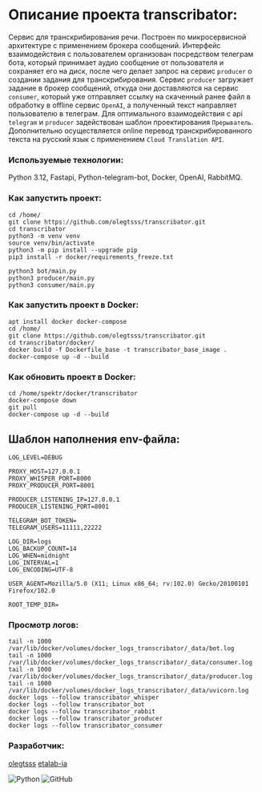 # Описание проекта transcribator:
Сервис для транскрибирования речи. Построен по микросервисной архитектуре c применением брокера сообщений. Интерфейс взаимодействия с пользователем организован посредством телеграм бота, который принимает аудио сообщение от пользователя и сохраняет его на диск, после чего делает запрос на сервис `producer` о создании задания для транскрибирования. Сервис `producer` загружает задание в брокер сообщений, откуда они доставляются на сервис `consumer`, который уже отправляет ссылку на скаченный ранее файл в обработку в offline сервис `OpenAI`, а полученный текст направляет пользователю в телеграм. Для оптимального взаимодействия с api `telegram` и `producer` задействован шаблон проектирования `Прерыватель`. Дополнительно осуществляется online перевод транскрибированного текста на русский язык с применением `Cloud Translation API`.

### Используемые технологии:

Python 3.12, Fastapi, Python-telegram-bot, Docker, OpenAI, RabbitMQ.

### Как запустить проект:

```
cd /home/
git clone https://github.com/olegtsss/transcribator.git
cd transcribator
python3 -m venv venv
source venv/bin/activate
python3 -m pip install --upgrade pip
pip3 install -r docker/requirements_freeze.txt

python3 bot/main.py
python3 producer/main.py
python3 consumer/main.py
```

### Как запустить проект в Docker:

```
apt install docker docker-compose
cd /home/
git clone https://github.com/olegtsss/transcribator.git
cd transcribator/docker/
docker build -f Dockerfile_base -t transcribator_base_image .
docker-compose up -d --build
```

### Как обновить проект в Docker:

```
cd /home/spektr/docker/transcribator
docker-compose down
git pull
docker-compose up -d --build
```

## Шаблон наполнения env-файла:

```
LOG_LEVEL=DEBUG

PROXY_HOST=127.0.0.1
PROXY_WHISPER_PORT=8000
PROXY_PRODUCER_PORT=8001

PRODUCER_LISTENING_IP=127.0.0.1
PRODUCER_LISTENING_PORT=8001

TELEGRAM_BOT_TOKEN=
TELEGRAM_USERS=11111,22222

LOG_DIR=logs
LOG_BACKUP_COUNT=14
LOG_WHEN=midnight
LOG_INTERVAL=1
LOG_ENCODING=UTF-8

USER_AGENT=Mozilla/5.0 (X11; Linux x86_64; rv:102.0) Gecko/20100101 Firefox/102.0

ROOT_TEMP_DIR=
```

### Просмотр логов:

```
tail -n 1000 /var/lib/docker/volumes/docker_logs_transcribator/_data/bot.log
tail -n 1000 /var/lib/docker/volumes/docker_logs_transcribator/_data/consumer.log
tail -n 1000 /var/lib/docker/volumes/docker_logs_transcribator/_data/producer.log
tail -n 1000 /var/lib/docker/volumes/docker_logs_transcribator/_data/uvicorn.log
docker logs --follow transcribator_whisper
docker logs --follow transcribator_bot
docker logs --follow transcribator_rabbit
docker logs --follow transcribator_producer
docker logs --follow transcribator_consumer
```

### Разработчик:
[olegtsss](https://github.com/olegtsss)
[etalab-ia](https://github.com/etalab-ia/faster-whisper-server)

![Python](https://img.shields.io/badge/python-3670A0?style=for-the-badge&logo=python&logoColor=ffdd54)
![GitHub](https://img.shields.io/badge/github-%23121011.svg?style=for-the-badge&logo=github&logoColor=whte)
